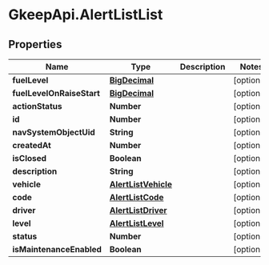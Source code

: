 # GkeepApi.AlertListList

## Properties
Name | Type | Description | Notes
------------ | ------------- | ------------- | -------------
**fuelLevel** | [**BigDecimal**](BigDecimal.md) |  | [optional] 
**fuelLevelOnRaiseStart** | [**BigDecimal**](BigDecimal.md) |  | [optional] 
**actionStatus** | **Number** |  | [optional] 
**id** | **Number** |  | [optional] 
**navSystemObjectUid** | **String** |  | [optional] 
**createdAt** | **Number** |  | [optional] 
**isClosed** | **Boolean** |  | [optional] 
**description** | **String** |  | [optional] 
**vehicle** | [**AlertListVehicle**](AlertListVehicle.md) |  | [optional] 
**code** | [**AlertListCode**](AlertListCode.md) |  | [optional] 
**driver** | [**AlertListDriver**](AlertListDriver.md) |  | [optional] 
**level** | [**AlertListLevel**](AlertListLevel.md) |  | [optional] 
**status** | **Number** |  | [optional] 
**isMaintenanceEnabled** | **Boolean** |  | [optional] 
